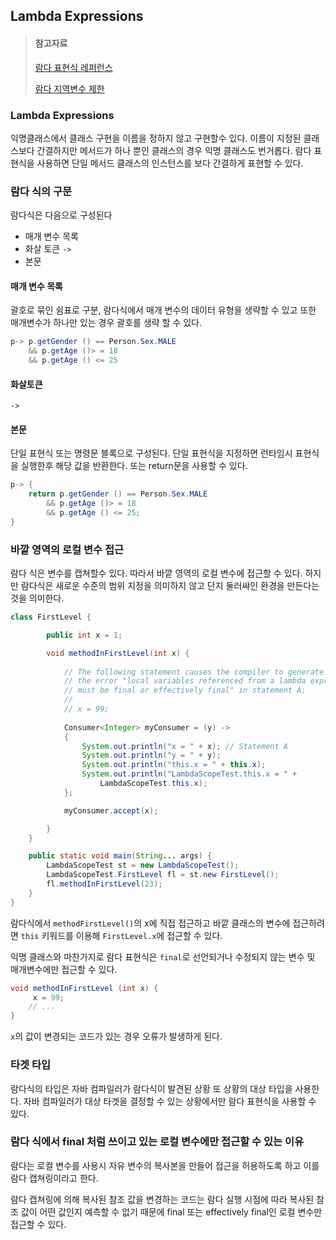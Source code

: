 ## Lambda Expressions

> #### 참고자료
>
> [람다 표현식 레퍼런스](https://docs.oracle.com/javase/tutorial/java/javaOO/lambdaexpressions.html)
>
> [람다 지역변수 제한](https://jeong-pro.tistory.com/211)

### Lambda Expressions

익명클래스에서 클래스 구현을 이름을 정하지 않고 구현할수 있다. 이름이 지정된 클래스보다 간결하지만 메서드가 하나 뿐인 클래스의 경우 익명 클래스도 번거롭다. 람다 표현식을 사용하면 단일 메서드 클래스의 인스턴스를 보다 간결하게 표현할 수 있다.

### 람다 식의 구문

람다식은 다음으로 구성된다

- 매개 변수 목록
- 화살 토큰 `->`
- 본문

#### 매개 변수 목록

괄호로 묶인 쉼표로 구분, 람다식에서 매개 변수의 데이터 유형을 생략할 수 있고 또한 매개변수가 하나만 있는 경우 괄호를 생략 할 수 있다.

```java
p-> p.getGender () == Person.Sex.MALE 
    && p.getAge ()> = 18
    && p.getAge () <= 25
```

#### 화살토큰

`->`

#### 본문

단일 표현식 또는 명령문 블록으로 구성된다. 단일 표현식을 지정하면 런타임시 표현식을 실행한후 해당 값을 반환한다. 또는 return문을 사용할 수 있다.

```java
p-> {
    return p.getGender () == Person.Sex.MALE
        && p.getAge ()> = 18
        && p.getAge () <= 25;
}
```

### 바깥 영역의 로컬 변수 접근

람다 식은 변수를 캡쳐할수 있다. 따라서 바깥 영역의 로컬 변수에 접근할 수 있다. 하지만 람다식은 새로운 수준의 범위 지정을 의미하지 않고 단지 둘러쌰인 환경을 만든다는 것을 의미한다.

```java
class FirstLevel {

        public int x = 1;

        void methodInFirstLevel(int x) {
            
            // The following statement causes the compiler to generate
            // the error "local variables referenced from a lambda expression
            // must be final or effectively final" in statement A:
            //
            // x = 99;
            
            Consumer<Integer> myConsumer = (y) -> 
            {
                System.out.println("x = " + x); // Statement A
                System.out.println("y = " + y);
                System.out.println("this.x = " + this.x);
                System.out.println("LambdaScopeTest.this.x = " +
                    LambdaScopeTest.this.x);
            };

            myConsumer.accept(x);

        }
    }

    public static void main(String... args) {
        LambdaScopeTest st = new LambdaScopeTest();
        LambdaScopeTest.FirstLevel fl = st.new FirstLevel();
        fl.methodInFirstLevel(23);
    }
}
```

람다식에서 `methodFirstLevel()`의 x에 직접 접근하고 바깥 클래스의 변수에 접근하려면 `this` 키워드를 이용해 `FirstLevel.x`에 접근할 수 있다.

익명 클래스와 마찬가지로 람다 표현식은 `final`로 선언되거나 수정되지 않는 변수 및  매개변수에만 접근할 수 있다. 

```java
void methodInFirstLevel (int x) {
     x = 99;
    // ...
}

```

`x`의 값이 변경되는 코드가 있는 경우 오류가 발생하게 된다.

### 타겟 타입

람다식의 타입은 자바 컴파일러가 람다식이 발견된 상황 또 상황의 대상 타입을 사용한다. 자바 컴파일러가 대상 타겟을 결정할 수 있는 상황에서만 람다 표현식을 사용할 수 있다.

### 람다 식에서 final 처럼 쓰이고 있는 로컬 변수에만 접근할 수 있는 이유

람다는 로컬 변수를 사용시 자유 변수의 복사본을 만들어 접근을 허용하도록 하고 이를 람다 캡쳐링이라고 한다.

람다 캡쳐링에 의해 복사된 참조 값을 변경하는 코드는 람다 실행 시점에 따라 복사된 참조 값이 어떤 값인지 예측할 수 없기 때문에 final 또는 effectively final인 로컬 변수만 접근할 수 있다.